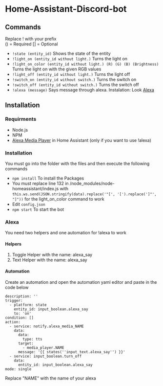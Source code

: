 # Home-Assistant-Discord-bot

## Commands

Replace ! with your prefix  
() = Required   [] = Optional

* `!state (entity_id)` Shows the state of the entity
* `!light_on (entity_id without light.)` Turns the light on
* `!light_on_color (entity_id without light.) (R) (G) (B) (Brightness)` Turns the light on with the given RGB values
* `!light_off (entity_id without light.)` Turns the light off
* `!switch_on (entity_id without switch.)` Turns the switch on
* `!switch_off (entity_id without switch.)` Turns the switch off
* `!alexa (message)` Says message through alexa. Instalation: Look [Alexa](https://github.com/Minionflo/Home-Assistant-Discord-bot#alexa)

## Installation

### Requirments

* Node.js
* NPM
* [Alexa Media Player](https://github.com/custom-components/alexa_media_player) in Home Assistant (only if you want to use !alexa)

### Installation

You must go into the folder with the files and then execute the following commands

* `npm install` To install the Packages
* You must replace line 132 in /node_modules/node-homeassistant/index.js with `this.ws.send(JSON.stringify(data).replace('"[', '[').replace(']"', "]"))` for the light_on_color command to work
* Edit `config.json`
* `npm start` To start the bot

### Alexa

You need two helpers and one automation for !alexa to work

#### Helpers

1. Toggle Helper with the name: alexa_say
2. Text Helper with the name: alexa_say

#### Automation

Create an automation and open the automation yaml editor and paste in the code below

```alias: Alexa_Say
description: ''
trigger:
  - platform: state
    entity_id: input_boolean.alexa_say
    to: 'on'
condition: []
action:
  - service: notify.alexa_media_NAME
    data:
      data:
        type: tts
      target:
        - media_player.NAME
      message: '{{ states(''input_text.alexa_say'') }}'
  - service: input_boolean.turn_off
    data:
      entity_id: input_boolean.alexa_say
mode: single
```

Replace "NAME" with the name of your alexa
